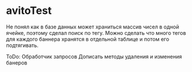 # avitoTest
Не понял как в базе данных может храниться массив чисел в одной ячейке, поэтому сделал поиск по тегу.
Можно сделать что много тегов для каждого баннера хранятся в отдельной таблице и потом его подтягивать. 

ToDo:
Обработчик запросов
Дописать методы удаления и изменения банеров


